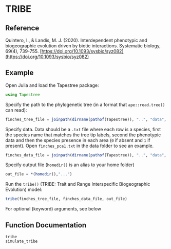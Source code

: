 # TRIBE

## Reference

Quintero, I., & Landis, M. J. (2020). Interdependent phenotypic and biogeographic evolution driven by biotic interactions. Systematic biology, 69(4), 739-755. [https://doi.org/10.1093/sysbio/syz082](https://doi.org/10.1093/sysbio/syz082)

## Example

Open Julia and load the Tapestree package: 
```julia
using Tapestree
```

Specify the path to the phylogenetic tree (in a format that `ape::read.tree()` can read):
```julia
finches_tree_file = joinpath(dirname(pathof(Tapestree)), "..", "data", "finches_rescaled.tre")
```

Specify data. Data should be a `.txt` file where each row is a species, first 
the species name that matches the tree tip labels, second the phenotypic data 
and then the species presence in each area (`0` if absent and `1` if present). 
Open `finches_pca1.txt` in the data folder to see an example.
```julia
finches_data_file = joinpath(dirname(pathof(Tapestree)), "..", "data", "finches_pca1.txt")
```

Specify output file (`homedir()` is an alias to your home folder)
```julia
out_file = *(homedir(),"...")
```

Run the `tribe()` (TRIBE: Trait and Range Interspecific Biogeographic Evolution) model:
```julia
tribe(finches_tree_file, finches_data_file, out_file)
```

For optional (keyword) arguments, see below

## Function Documentation
```@docs
tribe
simulate_tribe
```
